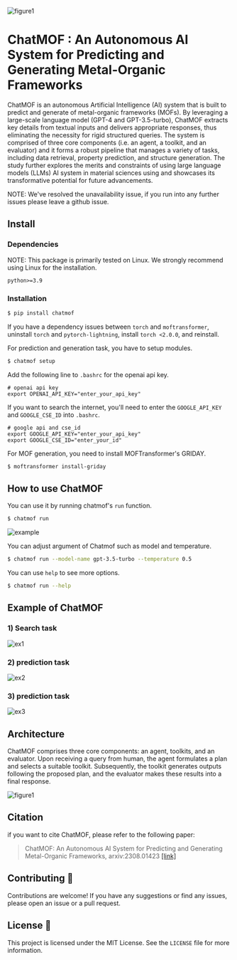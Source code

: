 ![figure1](figures/fig1.jpg)

# ChatMOF : An Autonomous AI System for Predicting and Generating Metal-Organic Frameworks

ChatMOF is an autonomous Artificial Intelligence (AI) system that is built to predict and generate of metal-organic frameworks (MOFs). By leveraging a large-scale language model (GPT-4 and GPT-3.5-turbo), ChatMOF extracts key details from textual inputs and delivers appropriate responses, thus eliminating the necessity for rigid structured queries. The system is comprised of  three core components (i.e. an agent, a toolkit, and an evaluator) and it forms a robust pipeline that manages a variety of tasks, including data retrieval, property prediction, and structure generation. The study further explores the merits and constraints of using large language models (LLMs) AI system in material sciences using and showcases its transformative potential for future advancements.

NOTE: We've resolved the unavailability issue, if you run into any further issues please leave a github issue.

## Install

### Dependencies

NOTE: This package is primarily tested on Linux. We strongly recommend using Linux for the installation.

```
python>=3.9
```

### Installation

```bash
$ pip install chatmof
```
If you have a dependency issues between `torch` and `moftransformer`, uninstall `torch` and `pytorch-lightning`, install `torch <2.0.0`, and reinstall.

For prediction and generation task, you have to setup modules.

```bash
$ chatmof setup
```

Add the following line to `.bashrc` for the openai api key.
```shell
# openai api key
export OPENAI_API_KEY="enter_your_api_key"
```

If you want to search the internet, you'll need to enter the `GOOGLE_API_KEY` and `GOOGLE_CSE_ID` into `.bashrc`.
```shell
# google api and cse_id
export GOOGLE_API_KEY="enter_your_api_key"
export GOOGLE_CSE_ID="enter_your_id"
```

For MOF generation, you need to install MOFTransformer's GRIDAY.

```bash
$ moftransformer install-griday
```

## How to use ChatMOF
You can use it by running chatmof's `run` function.

```bash
$ chatmof run
```
![example](figures/example.JPG)

You can adjust argument of Chatmof such as model and temperature.

```bash
$ chatmof run --model-name gpt-3.5-turbo --temperature 0.5
```

You can use `help` to see more options.

```bash
$ chatmof run --help
```


## Example of ChatMOF
### 1) Search task
![ex1](figures/ex1.jpg)

### 2) prediction task
![ex2](figures/ex2.jpg)

### 3) prediction task
![ex3](figures/ex3.jpg)

## Architecture

ChatMOF comprises three core components: an agent, toolkits, and an evaluator. Upon receiving a query from human, the agent formulates a plan and selects a suitable toolkit. Subsequently, the toolkit generates outputs following the proposed plan, and the evaluator makes these results into a final response.

![figure1](figures/fig2.jpg)


## Citation
if you want to cite ChatMOF, please refer to the following paper:
> ChatMOF: An Autonomous AI System for Predicting and Generating Metal-Organic Frameworks, arxiv:2308.01423 [[link]](https://arxiv.org/abs/2308.01423)

## Contributing 🙌

Contributions are welcome! If you have any suggestions or find any issues, please open an issue or a pull request.

## License 📄

This project is licensed under the MIT License. See the `LICENSE` file for more information.

